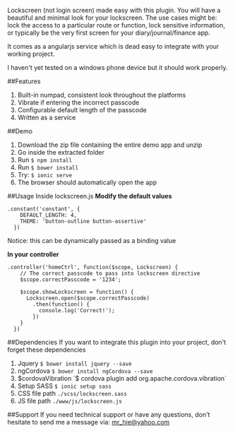 Lockscreen (not login screen) made easy with this plugin. You will have a beautiful and minimal look for your lockscreen. The use cases might be: lock the access to a particular route or function, lock sensitive information, or typically be the very first screen for your diary/journal/finance app.

It comes as a angularjs service which is dead easy to integrate with your working project.

I haven't yet tested on a windows phone device but it should work properly.

##Features
1. Built-in numpad, consistent look throughout the platforms
2. Vibrate if entering the incorrect passcode
3. Configurable default length of the passcode
4. Written as a service

##Demo
1. Download the zip file containing the entire demo app and unzip
2. Go inside the extracted folder
3. Run `$ npm install`
4. Run `$ bower install`
5. Try: `$ ionic serve`
6. The browser should automatically open the app

##Usage
Inside lockscreen.js
**Modify the default values**
```
.constant('constant', {
    DEFAULT_LENGTH: 4,
    THEME: 'button-outline button-assertive'
  })
```
Notice: this can be dynamically passed as a binding value

**In your controller**
```
.controller('homeCtrl', function($scope, Lockscreen) {
    // The correct passcode to pass into lockscreen directive
    $scope.correctPasscode = '1234';

    $scope.showLockscreen = function() {
      Lockscreen.open($scope.correctPasscode)
        .then(function() {
          console.log('Correct!');
        })
    }
  })
```



##Dependencies
If you want to integrate this plugin into your project, don't forget these dependencies
1. Jquery `$ bower install jquery --save`
2. ngCordova `$ bower install ngCordova --save`
3. $cordovaVibration `$ cordova plugin add org.apache.cordova.vibration`
4. Setup SASS `$ ionic setup sass`
5. CSS file path `./scss/lockscreen.sass`
6. JS file path `./www/js/lockscreen.js`


##Support
If you need technical support or have any questions, don't hesitate to send me a message via: mr_hie@yahoo.com